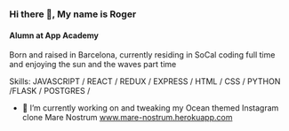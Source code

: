 ### Hi there 👋, My name is Roger
#### Alumn at App Academy

Born and raised in Barcelona, currently residing in SoCal coding full time and enjoying the sun and the waves part time

Skills: JAVASCRIPT / REACT / REDUX / EXPRESS / HTML / CSS / PYTHON /FLASK / POSTGRES / 

- 🔭 I’m currently working on and tweaking my Ocean themed Instagram clone Mare Nostrum www.mare-nostrum.herokuapp.com






